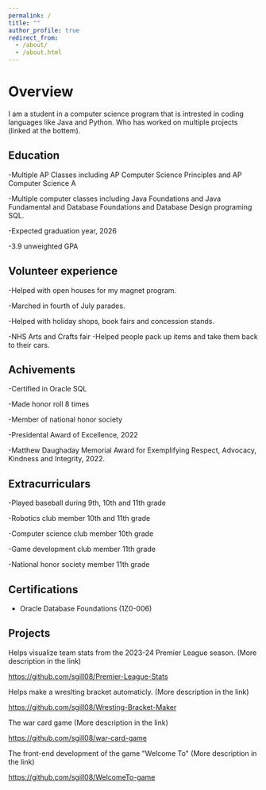 ```yaml
---
permalink: /
title: ""
author_profile: true
redirect_from: 
  - /about/
  - /about.html
---
```


# Overview
I am a student in a computer science program that is intrested in coding languages like Java and Python. Who has worked on multiple projects (linked at the bottem).
## Education
-Multiple AP Classes including AP Computer Science Principles and AP Computer Science A

-Multiple computer classes including Java Foundations and Java Fundamental and Database Foundations and Database Design programing SQL.

-Expected graduation year, 2026

-3.9 unweighted GPA


## Volunteer experience
-Helped with open houses for my magnet program. 

-Marched in fourth of July parades. 

-Helped with holiday shops, book fairs and concession stands.

-NHS Arts and Crafts fair
  -Helped people pack up items and take them back to their cars.
## Achivements
-Certified in Oracle SQL

-Made honor roll 8 times

-Member of national honor society

-Presidental Award of Excellence, 2022

-Matthew Daughaday Memorial Award for Exemplifying Respect, Advocacy, Kindness and Integrity, 2022.
## Extracurriculars
-Played baseball during 9th, 10th and 11th grade

-Robotics club member 10th and 11th grade

-Computer science club member 10th grade

-Game development club member 11th grade

-National honor society member 11th grade

## Certifications

- Oracle Database Foundations (1Z0-006)

## Projects

Helps visualize team stats from the 2023-24 Premier League season. (More description in the link)

https://github.com/sgill08/Premier-League-Stats

Helps make a wreslting bracket automaticly. (More description in the link)

https://github.com/sgill08/Wresting-Bracket-Maker

The war card game (More description in the link)

https://github.com/sgill08/war-card-game

The front-end development of the game "Welcome To" (More description in the link)

https://github.com/sgill08/WelcomeTo-game


